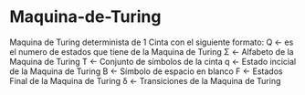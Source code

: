 # Maquina-de-Turing

Maquina de Turing determinista de 1 Cinta con el siguiente formato:
     Q <- es el numero de estados que tiene de la Maquina de Turing
     Σ <- Alfabeto de la Maquina de Turing
     T <- Conjunto de símbolos de la cinta
     q <- Estado incicial de la Maquina de Turing
     B <- Símbolo de espacio en blanco
     F <- Estados Final de la Maquina de Turing
     δ <- Transiciones de la Maquina de Turing
